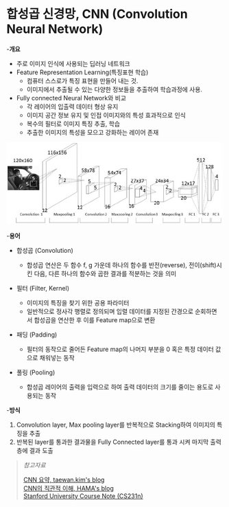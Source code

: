 # 합성곱 신경망, CNN (Convolution Neural Network)
-**개요**

* 주로 이미지 인식에 사용되는 딥러닝 네트워크
* Feature Representation Learning(특징표현 학습)
    + 컴퓨터 스스로가 특징 표현을 만들어 내는 것.
    + 이미지에서 추출될 수 있는 다양한 정보들을 추출하여 학습과정에 사용.
* Fully connected Neural Network와 비교
    + 각 레이어의 입출력 데이터 형상 유지
    + 이미지 공간 정보 유지 및 인접 이미지와의 특성 효과적으로 인식
    + 복수의 필터로 이미지 특징 추출, 학습
    + 추출한 이미지의 특성을 모으고 강화하는 레이어 존재

![CNN](/Project_Note/images/cnn.png)

-**용어**

* 합성곱 (Convolution)
    + 합성곱 연산은 두 함수 f, g 가운데 하나의 함수를 반전(reverse), 전이(shift)시킨 다음, 다른 하나의 함수와 곱한 결과를 적분하는 것을 의미

* 필터 (Filter, Kernel)
    - 이미지의 특징을 찾기 위한 공용 파라미터
    - 일반적으로 정사각 행렬로 정의되며 입렬 데이터를 지정된 간경으로 순회하면서 합성곱을 연산한 후 이를 Feature map으로 변환

* 패딩 (Padding)
    - 필터의 동작으로 줄어든 Feature map의 나머지 부분을 0 혹은 특정 데이터 값으로 채워넣는 동작

* 풀링 (Pooling)
    - 합성곱 레이어의 출력을 입력으로 하여 출력 데이터의 크기를 줄이는 용도로 사용되는 동작

-**방식**
1. Convolution layer, Max pooling layer를 반복적으로 Stacking하여 이미지의 특징을 추출  
2. 반복된 layer를 통과한 결과물을 Fully Connected layer를 통과 시켜 마지막 출력층에 결과 도출




>   *참고자료*
>   
>   [CNN 요약, taewan.kim's blog]  
>   [CNN의 직관적 이해, HAMA's blog]  
>   [Stanford University Course Note (CS231n)]  






[CNN 요약, taewan.kim's blog]: http://taewan.kim/post/cnn/
[CNN의 직관적 이해, HAMA's blog]: http://hamait.tistory.com/535
[Stanford University Course Note (CS231n)]: http://cs231n.github.io/